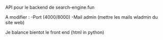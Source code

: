 API pour le backend de search-engine.fun

A modifier :
-Port (4000/8000)
-Mail admin (mettre les mails wladmin du site web)

Je balance bientot le front end (html in python)
